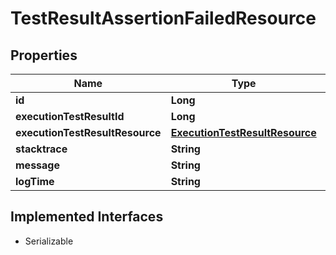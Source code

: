 

# TestResultAssertionFailedResource

## Properties

Name | Type | Description | Notes
------------ | ------------- | ------------- | -------------
**id** | **Long** |  |  [optional]
**executionTestResultId** | **Long** |  |  [optional]
**executionTestResultResource** | [**ExecutionTestResultResource**](ExecutionTestResultResource.md) |  |  [optional]
**stacktrace** | **String** |  |  [optional]
**message** | **String** |  |  [optional]
**logTime** | **String** |  |  [optional]


## Implemented Interfaces

* Serializable


